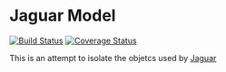 # Jaguar Model

[![Build Status](https://travis-ci.org/henriquelemos0/jaguar-model.svg?branch=master)](https://travis-ci.org/henriquelemos0/jaguar-model) [![Coverage Status](https://coveralls.io/repos/github/henriquelemos0/jaguar-model/badge.svg?branch=master)](https://coveralls.io/github/henriquelemos0/jaguar-model?branch=master)

This is an attempt to isolate the objetcs used by [Jaguar](https://github.com/saeg/jaguar)

